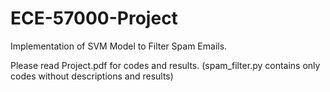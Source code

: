 # ECE-57000-Project
Implementation of SVM Model to Filter Spam Emails.

Please read Project.pdf for codes and results. (spam_filter.py contains only codes without descriptions and results)
